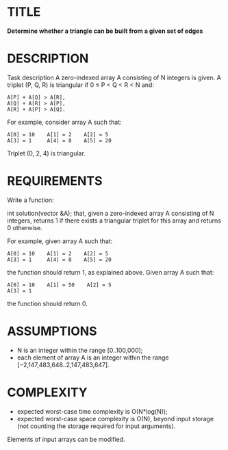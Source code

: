 TITLE
=====
**Determine whether a triangle can be built from a given set of edges**

DESCRIPTION
===========

Task description
A zero-indexed array A consisting of N integers is given. A triplet (P, Q, R) is triangular if 0 ≤ P < Q < R < N and:

    A[P] + A[Q] > A[R],
    A[Q] + A[R] > A[P],
    A[R] + A[P] > A[Q].
For example, consider array A such that:

    A[0] = 10    A[1] = 2    A[2] = 5
    A[3] = 1     A[4] = 8    A[5] = 20
Triplet (0, 2, 4) is triangular.


REQUIREMENTS
============
Write a function:

int solution(vector<int> &A);
that, given a zero-indexed array A consisting of N integers, returns 1 if there exists a triangular triplet for this array and returns 0 otherwise.

For example, given array A such that:

    A[0] = 10    A[1] = 2    A[2] = 5
    A[3] = 1     A[4] = 8    A[5] = 20
the function should return 1, as explained above. Given array A such that:

    A[0] = 10    A[1] = 50    A[2] = 5
    A[3] = 1
the function should return 0.

ASSUMPTIONS
===========
* N is an integer within the range [0..100,000];
* each element of array A is an integer within the range [−2,147,483,648..2,147,483,647].

COMPLEXITY
===========
* expected worst-case time complexity is O(N*log(N));
* expected worst-case space complexity is O(N), beyond input storage (not counting the storage required for input arguments).

Elements of input arrays can be modified.

